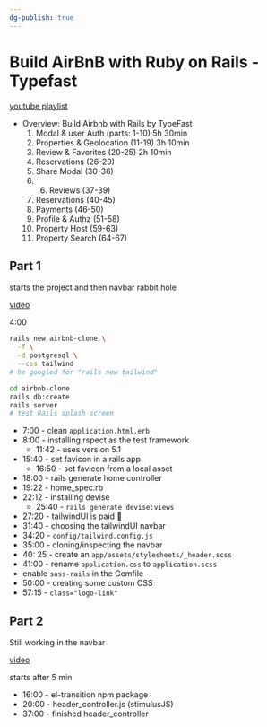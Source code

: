 ```yaml
---
dg-publish: true
---
```

# Build AirBnB with Ruby on Rails - Typefast

[youtube playlist](https://youtube.com/playlist?list=PLCawOXF4xaJK1_-KVgXyREULRVy_W_1pe)

- Overview: Build Airbnb with Rails by TypeFast
  1. Modal & user Auth (parts: 1-10) 5h 30min
  2. Properties & Geolocation (11-19) 3h 10min
  3. Review & Favorites (20-25) 2h 10min 
  4. Reservations (26-29) 
  5. Share Modal (30-36)  
  5. 6. Reviews (37-39) 
  6. Reservations (40-45) 
  7. Payments (46-50) 
  8. Profile & Authz (51-58) 
  9. Property Host (59-63) 
  10. Property Search (64-67)

## Part 1

starts the project and then navbar rabbit hole

[video](https://youtu.be/D889P37r3bc)

4:00

```bash
rails new airbnb-clone \
  -T \
  -d postgresql \
  --css tailwind
# he googled for "rails new tailwind"

cd airbnb-clone
rails db:create
rails server
# test Rails splash screen
```


- 7:00 - clean `application.html.erb`
- 8:00 - installing rspect as the test framework
    - 11:42 - uses version 5.1
- 15:40 - set favicon in a rails app
    - 16:50 - set favicon from a local asset
- 18:00 - rails generate home controller
- 19:22 - home_spec.rb
- 22:12 - installing devise
    - 25:40 - `rails generate devise:views`
- 27:20 - tailwindUI is paid 💸 
- 31:40 - choosing the tailwindUI navbar
- 34:20 - `config/tailwind.config.js`
- 35:00 - cloning/inspecting the navbar
- 40: 25 - create an `app/assets/stylesheets/_header.scss`
- 41:00 - rename `application.css` to `application.scss`
- enable `sass-rails` in the Gemfile
- 50:00 - creating some custom CSS
- 57:15 - `class="logo-link"`


## Part 2

Still working in the navbar

[video](https://youtu.be/2gajlyfNB2s)

starts after 5 min

- 16:00 - el-transition npm package
- 20:00 - header_controller.js (stimulusJS)
- 37:00 - finished header_controller